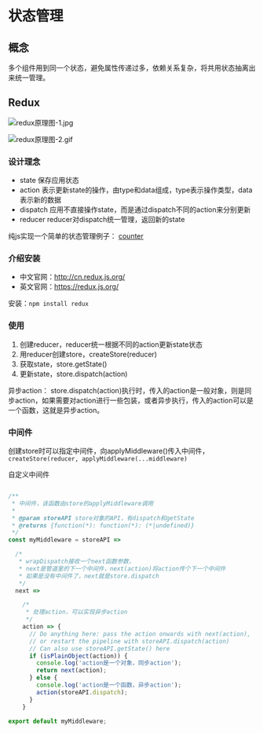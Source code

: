 # 状态管理

## 概念
多个组件用到同一个状态，避免属性传递过多，依赖关系复杂，将共用状态抽离出来统一管理。



## Redux
![redux原理图-1.jpg](https://s2.loli.net/2022/05/14/xo1ikb32BJetHqn.png)

![redux原理图-2.gif](https://s2.loli.net/2022/05/14/y81ZYCbcBOp9L7G.gif)

### 设计理念

- state 保存应用状态
- action 表示更新state的操作，由type和data组成，type表示操作类型，data表示新的数据
- dispatch 应用不直接操作state，而是通过dispatch不同的action来分别更新
- reducer reducer对dispatch统一管理，返回新的state

纯js实现一个简单的状态管理例子：
[counter](https://gitee.com/chan21252/react-study/blob/master/13_%E7%8A%B6%E6%80%81%E7%AE%A1%E7%90%86/1_redux/1_core_concept/counter_v2.html)

### 介绍安装
- 中文官网：http://cn.redux.js.org/
- 英文官网：https://redux.js.org/

安装：`npm install redux`

### 使用
1. 创建reducer，reducer统一根据不同的action更新state状态
2. 用reducer创建store，createStore(reducer)
3. 获取state，store.getState()
4. 更新state，store.dispatch(action)

异步action：
store.dispatch(action)执行时，传入的action是一般对象，则是同步action，如果需要对action进行一些包装，或者异步执行，传入的action可以是一个函数，这就是异步action。

### 中间件
创建store时可以指定中间件，向applyMiddleware()传入中间件， `createStore(reducer, applyMiddleware(...middleware)`

自定义中间件
```js

/**
 * 中间件，该函数由store的applyMiddleware调用
 *
 * @param storeAPI store对象的API，有dispatch和getState
 * @returns {function(*): function(*): (*|undefined)}
 */
const myMiddleware = storeAPI =>

  /*
   * wrapDispatch接收一个next函数参数，
   * next是管道里的下一个中间件，next(action)将action传个下一个中间件
   * 如果是没有中间件了，next就是store.dispatch
   */
  next =>

    /*
     * 处理action，可以实现异步action
     */
    action => {
      // Do anything here: pass the action onwards with next(action),
      // or restart the pipeline with storeAPI.dispatch(action)
      // Can also use storeAPI.getState() here
      if (isPlainObject(action)) {
        console.log('action是一个对象，同步action');
        return next(action);
      } else {
        console.log('action是一个函数，异步action');
        action(storeAPI.dispatch);
      }
    }

export default myMiddleware;
```
